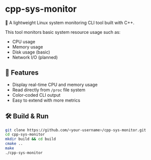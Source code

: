 # cpp-sys-monitor

🚀 A lightweight Linux system monitoring CLI tool built with C++.

This tool monitors basic system resource usage such as:

- CPU usage
- Memory usage
- Disk usage (basic)
- Network I/O (planned)

## 🔧 Features

- Display real-time CPU and memory usage
- Read directly from `/proc` file system
- Color-coded CLI output
- Easy to extend with more metrics

## 🛠️ Build & Run

```bash
git clone https://github.com/<your-username>/cpp-sys-monitor.git
cd cpp-sys-monitor
mkdir build && cd build
cmake ..
make
./cpp-sys-monitor

